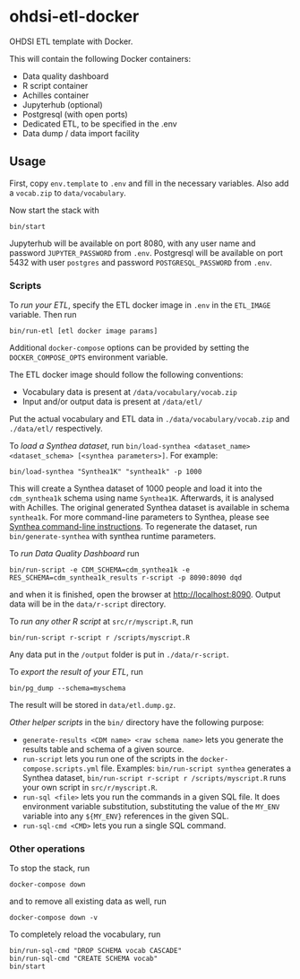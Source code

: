 # ohdsi-etl-docker

OHDSI ETL template with Docker.

This will contain the following Docker containers:

- Data quality dashboard
- R script container
- Achilles container
- Jupyterhub (optional)
- Postgresql (with open ports)
- Dedicated ETL, to be specified in the .env
- Data dump / data import facility

## Usage

First, copy `env.template` to `.env` and fill in the necessary variables. Also add a `vocab.zip` to `data/vocabulary`.

Now start the stack with

```
bin/start
```

Jupyterhub will be available on port 8080, with any user name and password `JUPYTER_PASSWORD` from `.env`. Postgresql will be available on port 5432 with user `postgres` and password `POSTGRESQL_PASSWORD` from `.env`.

### Scripts

To _run your ETL_, specify the ETL docker image in `.env` in the `ETL_IMAGE` variable. Then run

```
bin/run-etl [etl docker image params]
```

Additional `docker-compose` options can be provided by setting the `DOCKER_COMPOSE_OPTS` environment variable.

The ETL docker image should follow the following conventions:
- Vocabulary data is present at `/data/vocabulary/vocab.zip`
- Input and/or output data is present at `/data/etl/`

Put the actual vocabulary and ETL data in `./data/vocabulary/vocab.zip` and `./data/etl/` respectively.

To _load a Synthea dataset_, run `bin/load-synthea <dataset_name> <dataset_schema> [<synthea parameters>]`. For example:

```shell
bin/load-synthea "Synthea1K" "synthea1k" -p 1000
```

This will create a Synthea dataset of 1000 people and load it into the `cdm_synthea1k` schema using name `Synthea1K`. Afterwards, it is analysed with Achilles. The original generated Synthea dataset is available in schema `synthea1k`. For more command-line parameters to Synthea, please see [Synthea command-line instructions](https://github.com/synthetichealth/synthea/wiki/Basic-Setup-and-Running). To regenerate the dataset, run `bin/generate-synthea` with synthea runtime parameters.

To _run Data Quality Dashboard_ run
```
bin/run-script -e CDM_SCHEMA=cdm_synthea1k -e RES_SCHEMA=cdm_synthea1k_results r-script -p 8090:8090 dqd
```
and when it is finished, open the browser at <http://localhost:8090>. Output data will be in the `data/r-script` directory.

To _run any other R script_ at `src/r/myscript.R`, run
```
bin/run-script r-script r /scripts/myscript.R
```

Any data put in the `/output` folder is put in `./data/r-script`.

To _export the result of your ETL_, run
```
bin/pg_dump --schema=myschema
```
The result will be stored in `data/etl.dump.gz`.

_Other helper scripts_ in the `bin/` directory have the following purpose:
- `generate-results <CDM name> <raw schema name>` lets you generate the results table and schema of a given source.
- `run-script` lets you run one of the scripts in the `docker-compose.scripts.yml` file. Examples: `bin/run-script synthea` generates a Synthea dataset, `bin/run-script r-script r /scripts/myscript.R` runs your own script in `src/r/myscript.R`.
- `run-sql <file>` lets you run the commands in a given SQL file. It does environment variable substitution, substituting the value of the `MY_ENV` variable into any `${MY_ENV}` references in the given SQL.
- `run-sql-cmd <CMD>` lets you run a single SQL command.

### Other operations

To stop the stack, run

```
docker-compose down
```

and to remove all existing data as well, run

```
docker-compose down -v
```

To completely reload the vocabulary, run
```
bin/run-sql-cmd "DROP SCHEMA vocab CASCADE"
bin/run-sql-cmd "CREATE SCHEMA vocab"
bin/start
```
